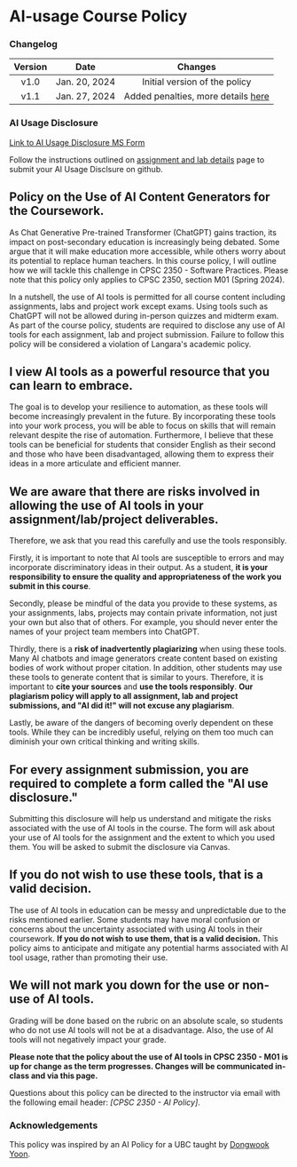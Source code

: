 # AI-usage Course Policy

### Changelog

| **Version** |   **Date**    |            **Changes**             |
| :---------: | :-----------: | :--------------------------------: |
|    v1.0     | Jan. 20, 2024 |   Initial version of the policy    |
|    v1.1     | Jan. 27, 2024 | Added penalties, more details [here](https://parsa-rajabi.github.io/cpsc-2350/assignments-labs-details#penalties) |

### AI Usage Disclosure

[Link to AI Usage Disclosure MS Form](https://forms.office.com/r/N8hQ3X9s5p)

Follow the instructions outlined on [assignment and lab details](https://parsa-rajabi.github.io/cpsc-2350/assignments-labs-details) page to submit your AI Usage Disclsure on github.

## Policy on the Use of AI Content Generators for the Coursework.

As Chat Generative Pre-trained Transformer (ChatGPT) gains traction, its impact on post-secondary education is increasingly being debated. Some argue that it will make education more accessible, while others worry about its potential to replace human teachers. In this course policy, I will outline how we will tackle this challenge in CPSC 2350 - Software Practices. Please note that this policy only applies to CPSC 2350, section M01 (Spring 2024).

In a nutshell, the use of AI tools is permitted for all course content including assignments, labs and project work except exams. Using tools such as ChatGPT will not be allowed during in-person quizzes and midterm exam. As part of the course policy, students are required to disclose any use of AI tools for each assignment, lab and project submission. Failure to follow this policy will be considered a violation of Langara's academic policy.

## I view AI tools as a powerful resource that you can learn to embrace.

The goal is to develop your resilience to automation, as these tools will become increasingly prevalent in the future. By incorporating these tools into your work process, you will be able to focus on skills that will remain relevant despite the rise of automation. Furthermore, I believe that these tools can be beneficial for students that consider English as their second and those who have been disadvantaged, allowing them to express their ideas in a more articulate and efficient manner.

## We are aware that there are risks involved in allowing the use of AI tools in your assignment/lab/project deliverables.

Therefore, we ask that you read this carefully and use the tools responsibly. 

Firstly, it is important to note that AI tools are susceptible to errors and may incorporate discriminatory ideas in their output. As a student, **it is your responsibility to ensure the quality and appropriateness of the work you submit in this course**.

Secondly, please be mindful of the data you provide to these systems, as your assignments, labs, projects may contain private information, not just your own but also that of others. For example, you should never enter the names of your project team members into ChatGPT. 

Thirdly, there is a **risk of inadvertently plagiarizing** when using these tools. Many AI chatbots and image generators create content based on existing bodies of work without proper citation. In addition, other students may use these tools to generate content that is similar to yours. Therefore, it is important to **cite your sources** and **use the tools responsibly**. **Our plagiarism policy will apply to all assignment, lab and project submissions, and "AI did it!" will not excuse any plagiarism**. 

Lastly, be aware of the dangers of becoming overly dependent on these tools. While they can be incredibly useful, relying on them too much can diminish your own critical thinking and writing skills.

## For every assignment submission, you are required to complete a form called the "AI use disclosure." 

Submitting this disclosure will help us understand and mitigate the risks associated with the use of AI tools in the course. The form will ask about your use of AI tools for the assignment and the extent to which you used them. You will be asked to submit the disclosure via Canvas.

## If you do not wish to use these tools, that is a valid decision.

The use of AI tools in education can be messy and unpredictable due to the risks mentioned earlier. Some students may have moral confusion or concerns about the uncertainty associated with using AI tools in their coursework. **If you do not wish to use them, that is a valid decision.** This policy aims to anticipate and mitigate any potential harms associated with AI tool usage, rather than promoting their use.

## We will not mark you down for the use or non-use of AI tools.

Grading will be done based on the rubric on an absolute scale, so students who do not use AI tools will not be at a disadvantage. Also, the use of AI tools will not negatively impact your grade.

**Please note that the policy about the use of AI tools in CPSC 2350 - M01 is up for change as the term progresses. Changes will be communicated in-class and via this page.**

Questions about this policy can be directed to the instructor via email with the following email header: _[CPSC 2350 - AI Policy]_.

### Acknowledgements

This policy was inspired by an AI Policy for a UBC taught by [Dongwook Yoon](https://dwyoon.com/).
